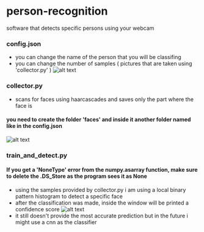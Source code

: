 # person-recognition
software that detects specific persons using your webcam
### config.json
- you can change the name of the person that you will be classifing
- you can change the number of samples ( pictures that are taken using 'collector.py' )
![alt text](https://imgur.com/YOVHkXz.jpg)
### collector.py
- scans for faces using haarcascades and saves only the part where the face is
#### you need to create the folder 'faces' and inside it another folder named like in the config.json
![alt text](https://imgur.com/AjJgH0c.jpg)
### train_and_detect.py
#### If you get a 'NoneType' error from the numpy.asarray function, make sure to delete the .DS_Store as the program sees it as None
- using the samples provided by collector.py i am using a local binary pattern histogram to detect a specific face
- after the classification was made, inside the window will be printed a confidence score
![alt text](https://imgur.com/N9mgKVT.jpg)
- it still doesn't provide the most accurate prediction but in the future i might use a cnn as the classifier
